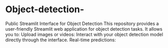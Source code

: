 # Object-detection-
Public Streamlit Interface for Object Detection  This repository provides a user-friendly Streamlit web application for object detection tasks. It allows you to:  Upload images or videos: Interact with your object detection model directly through the interface. Real-time predictions: 
